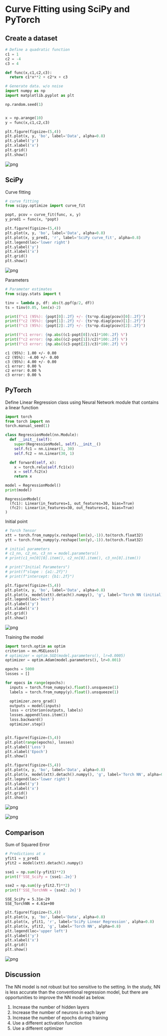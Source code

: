 # Curve Fitting using SciPy and PyTorch

## Create a dataset


```python
# Define a quadratic function
c1 = 1
c2 = -4
c3 = 4

def func(x,c1,c2,c3):
  return c1*x**2 + c2*x + c3
```


```python
# Generate data. w/o noise
import numpy as np
import matplotlib.pyplot as plt

np.random.seed(1)


x = np.arange(10)
y = func(x,c1,c2,c3)

plt.figure(figsize=(5,4))
plt.plot(x, y, 'bo', label='Data', alpha=0.8)
plt.ylabel('y')
plt.xlabel('x')
plt.grid()
plt.show()
```


    
![png](2023-04-05-Curve_fitting_using_SciPy_and_Torch_files/2023-04-05-Curve_fitting_using_SciPy_and_Torch_3_0.png)
    


## SciPy

Curve fitting


```python
# curve fitting
from scipy.optimize import curve_fit

popt, pcov = curve_fit(func, x, y)
y_pred1 = func(x, *popt)

plt.figure(figsize=(5,4))
plt.plot(x, y, 'bo', label='Data', alpha=0.8)
plt.plot(x, y_pred1, 'r', label='SciPy curve_fit', alpha=0.8)
plt.legend(loc='lower right')
plt.ylabel('y')
plt.xlabel('x')
plt.grid()
plt.show()
```


    
![png](2023-04-05-Curve_fitting_using_SciPy_and_Torch_files/2023-04-05-Curve_fitting_using_SciPy_and_Torch_6_0.png)
    


Parameters


```python
# Parameter estimates
from scipy.stats import t

tinv = lambda p, df: abs(t.ppf(p/2, df))
ts = tinv(0.05, len(x)-2)

print(f"c1 (95%): {popt[0]:.2f} +/- {ts*np.diag(pcov)[0]:.2f}")
print(f"c2 (95%): {popt[1]:.2f} +/- {ts*np.diag(pcov)[1]:.2f}")
print(f"c3 (95%): {popt[2]:.2f} +/- {ts*np.diag(pcov)[2]:.2f}")

print(f"c1 error: {np.abs((c1-popt[0])/c1)*100:.2f} %")
print(f"c2 error: {np.abs((c2-popt[1])/c2)*100:.2f} %")
print(f"c3 error: {np.abs((c3-popt[2])/c3)*100:.2f} %")
```

    c1 (95%): 1.00 +/- 0.00
    c2 (95%): -4.00 +/- 0.00
    c3 (95%): 4.00 +/- 0.00
    c1 error: 0.00 %
    c2 error: 0.00 %
    c3 error: 0.00 %
    

## PyTorch

Define Linear Regression class using Neural Network module that contains a linear function


```python
import torch
from torch import nn 
torch.manual_seed(1)

class RegressionModel(nn.Module):
  def __init__(self):
    super(RegressionModel, self).__init__()
    self.fc1 = nn.Linear(1, 30)
    self.fc2 = nn.Linear(30, 1)    

  def forward(self, x):
    x = torch.relu(self.fc1(x))
    x = self.fc2(x)
    return x

```


```python
model = RegressionModel()
print(model)
```

    RegressionModel(
      (fc1): Linear(in_features=1, out_features=30, bias=True)
      (fc2): Linear(in_features=30, out_features=1, bias=True)
    )
    

Initial point


```python
# Torch Tensor
xtt = torch.from_numpy(x.reshape(len(x),-1)).to(torch.float32)
ytt = torch.from_numpy(y.reshape(len(y),-1)).to(torch.float32)

# initial parameters
# c1_nn, c2_nn, c3_nn = model.parameters()
# print(c1_nn[0][0].item(), c2_nn[0].item(), c3_nn[0].item())

# print("Initial Parameters")
# print(f"slope : {a1:.2f}")
# print(f"intercept: {b1:.2f}")

plt.figure(figsize=(5,4))
plt.plot(x, y, 'bo', label='Data', alpha=0.8)
plt.plot(x, model(xtt).detach().numpy(), 'g', label='Torch NN (initial)', alpha=0.8)
plt.legend(loc='best')
plt.ylabel('y')
plt.xlabel('x')
plt.grid()
plt.show()

```


    
![png](2023-04-05-Curve_fitting_using_SciPy_and_Torch_files/2023-04-05-Curve_fitting_using_SciPy_and_Torch_14_0.png)
    


Training the model


```python
import torch.optim as optim
criterion = nn.MSELoss()
# optimizer = optim.SGD(model.parameters(), lr=0.0005)
optimizer = optim.Adam(model.parameters(), lr=0.001)

epochs = 5000
losses = []

for epocs in range(epochs):
  inputs = torch.from_numpy(x).float().unsqueeze(1)
  labels = torch.from_numpy(y).float().unsqueeze(1)

  optimizer.zero_grad()
  outputs = model(inputs)
  loss = criterion(outputs, labels)
  losses.append(loss.item())
  loss.backward()
  optimizer.step()


plt.figure(figsize=(5,4))
plt.plot(range(epochs), losses)
plt.ylabel('Loss')
plt.xlabel('Epoch')
plt.show()

plt.figure(figsize=(5,4))
plt.plot(x, y, 'bo', label='Data', alpha=0.8)
plt.plot(x, model(xtt).detach().numpy(), 'g', label='Torch NN', alpha=0.8)
plt.legend(loc='lower right')
plt.ylabel('y')
plt.xlabel('x')
plt.grid()
plt.show()
```


    
![png](2023-04-05-Curve_fitting_using_SciPy_and_Torch_files/2023-04-05-Curve_fitting_using_SciPy_and_Torch_16_0.png)
    



    
![png](2023-04-05-Curve_fitting_using_SciPy_and_Torch_files/2023-04-05-Curve_fitting_using_SciPy_and_Torch_16_1.png)
    


## Comparison

Sum of Squared Error


```python
# Predictions at x
yfit1 = y_pred1
yfit2 = model(xtt).detach().numpy()

sse1 = np.sum((y-yfit1)**2)
print(f'SSE_SciPy = {sse1:.2e}')

sse2 = np.sum((y-yfit2.T)**2)
print(f'SSE_TorchNN = {sse2:.2e}')
```

    SSE_SciPy = 5.31e-29
    SSE_TorchNN = 4.61e+00
    


```python
plt.figure(figsize=(5,4))
plt.plot(x, y, 'bo', label='Data', alpha=0.8)
plt.plot(x, yfit1, 'r', label='SciPy Linear Regression', alpha=0.8)
plt.plot(x, yfit2, 'g', label='Torch NN', alpha=0.8)
plt.legend(loc='upper left')
plt.ylabel('y')
plt.xlabel('x')
plt.grid()
plt.show()
```


    
![png](2023-04-05-Curve_fitting_using_SciPy_and_Torch_files/2023-04-05-Curve_fitting_using_SciPy_and_Torch_20_0.png)
    


## Discussion

The NN model is not robust but too sensitive to the setting. In the study, NN is less accurate than the conventional regression model, but there are opportunities to improve the NN model as below.

1. Increase the number of hidden layers
2. Increase the number of neurons in each layer
3. Increase the number of epochs during training
4. Use a different activation function
5. Use a different optimizer



```python

```
